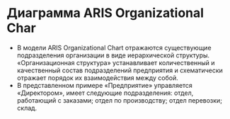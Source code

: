 # Диаграмма ARIS Organizational Char
* В модели ARIS Organizational Chart отражаются существующие подразделения организации в виде иерархической структуры. «Организационная структура» устанавливает количественный и качественный состав подразделений предприятия и схематически отражает порядок их взаимодействия между собой. 
* В представленном примере «Предприятие» управляется «Директором», имеет следующие подразделения: отдел, работающий с заказами; отдел по производству; отдел перевозки; склад.
